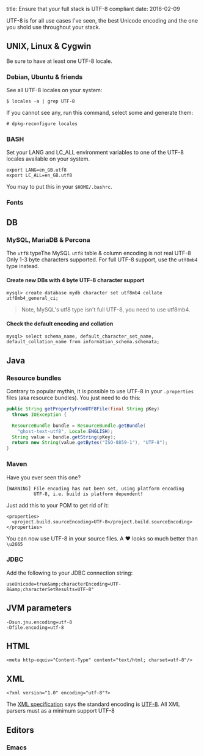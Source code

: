 title: Ensure that your full stack is UTF-8 compliant
date: 2016-02-09

UTF-8 is for all use cases I've seen, the best Unicode encoding and
the one you shold use throughout your stack.

## UNIX, Linux & Cygwin

Be sure to have at least one UTF-8 locale.

### Debian, Ubuntu & friends

See all UTF-8 locales on your system:

```
$ locales -a | grep UTF-8
```

If you cannot see any, run this command, select some and generate
them:

```
# dpkg-reconfigure locales
```

### BASH
Set your LANG and LC_ALL environment variables to one of the UTF-8
locales available on your system.

```
export LANG=en_GB.utf8
export LC_ALL=en_GB.utf8
```

You may to put this in your `$HOME/.bashrc`.

### Fonts

## DB

### MySQL, MariaDB & Percona

The `utf8` typeThe MySQL `utf8` table & column encoding is not real
UTF-8 Only 1-3 byte characters supported.  For full UTF-8 support, use
the `utf8mb4` type instead.

#### Create new DBs with 4 byte UTF-8 character support

```
mysql> create database mydb character set utf8mb4 collate utf8mb4_general_ci;
```

> Note, MySQL's utf8 type isn't full UTF-8, you need to use utf8mb4.

#### Check the default encoding and collation
```
mysql> select schema_name, default_character_set_name, default_collation_name from information_schema.schemata;
```

## Java

### Resource bundles

Contrary to popular mythin, it *is* possible to use UTF-8 in your
`.properties` files (aka resource bundles).  You just need to do this:

```java
public String getPropertyFromUTF8File(final String pKey)
  throws IOException {

  ResourceBundle bundle = ResourceBundle.getBundle(
    "ghost-text-utf8", Locale.ENGLISH);
  String value = bundle.getString(pKey);
  return new String(value.getBytes("ISO-8859-1"), "UTF-8");
}
```

### Maven

Have you ever seen this one?

```
[WARNING] File encoding has not been set, using platform encoding
          UTF-8, i.e. build is platform dependent!
```

Just add this to your POM to get rid of it:

```
<properties>
  <project.build.sourceEncoding>UTF-8</project.build.sourceEncoding>
</properties>
```

You can now use UTF-8 in your source files.  A ♥ looks so much better
than `\u2665`

### JDBC
Add the following to your JDBC connection string:
```
useUnicode=true&amp;characterEncoding=UTF-8&amp;characterSetResults=UTF-8"
```

## JVM parameters
```
-Dsun.jnu.encoding=utf-8
-Dfile.encoding=utf-8
```

## HTML

```
<meta http-equiv="Content-Type" content="text/html; charset=utf-8"/>
```

## XML

```
<?xml version="1.0" encoding="utf-8"?>
```

The [XML specification](http://www.w3.org/TR/xml/#charencoding) says
the standard encoding is
[UTF-8](http://en.wikipedia.org/wiki/UTF-8). All XML parsers must as a
minimum support UTF-8

## Editors

### Emacs

